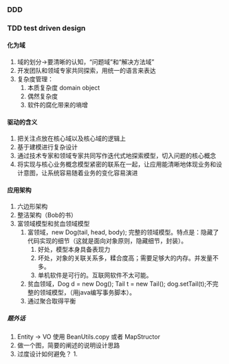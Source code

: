### DDD

### TDD test driven design

#### 化为域
1. 域的划分->要清晰的认知，“问题域”和“解决方法域”
2. 开发团队和领域专家共同探索，用统一的语言来表达
3. 复杂度管理：
   1. 本质复杂度 domain object
   2. 偶然复杂度
   3. 软件的腐化带来的墒增

#### 驱动的含义
1. 把关注点放在核心域以及核心域的逻辑上
2. 基于建模进行复杂设计
3. 通过技术专家和领域专家共同写作迭代式地探索模型，切入问题的核心概念
4. 将实现与核心业务概念模型紧密的联系在一起，让应用能清晰地体现业务和设计意图，让系统容易随着业务的变化容易演进

#### 应用架构
1. 六边形架构
2. 整洁架构（Bob的书）
3. 富领域模型和贫血领域模型
   1. 富领域，new Dog(tail, head, body); 完整的领域模型。特点是：隐藏了代码实现的细节（这就是面向对象原则，隐藏细节，封装）。
      1. 好处，模型本身具备表现力
      2. 坏处，对象的关联关系多，糅合度高；需要足够大的内存。并发量不多。
      3. 单机软件是可行的。互联网软件不太可能。
   2. 贫血领域，Dog d = new Dog(); Tail t = new Tail(); dog.setTail(t);不完整的领域模型，（用java编写事务脚本）。
   3. 通过聚合取得平衡



##### 题外话
1. Entity -> VO  使用 BeanUtils.copy 或者 MapStructor
2. 做一个图，简要的阐述的说明设计思路
3. 过度设计如何避免？
   1. 